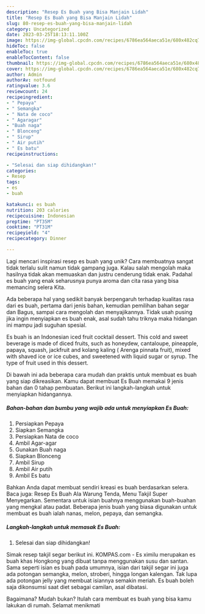 ```yaml
---
description: "Resep Es Buah yang Bisa Manjain Lidah"
title: "Resep Es Buah yang Bisa Manjain Lidah"
slug: 80-resep-es-buah-yang-bisa-manjain-lidah
category: Uncategorized
date: 2023-03-25T18:13:11.100Z
image: https://img-global.cpcdn.com/recipes/6786ea564aeca51e/680x482cq70/es-buah-foto-resep-utama.jpg
hideToc: false
enableToc: true
enableTocContent: false
thumbnail: https://img-global.cpcdn.com/recipes/6786ea564aeca51e/680x482cq70/es-buah-foto-resep-utama.jpg
cover: https://img-global.cpcdn.com/recipes/6786ea564aeca51e/680x482cq70/es-buah-foto-resep-utama.jpg
author: Admin
authorAv: notfound
ratingvalue: 3.6
reviewcount: 24
recipeingredient:
- " Pepaya"
- " Semangka"
- " Nata de coco"
- " Agaragar"
- "Buah naga"
- " Blonceng"
- " Sirup"
- " Air putih"
- " Es batu"
recipeinstructions:

- "Selesai dan siap dihidangkan!"
categories:
- Resep
tags:
- es
- buah

katakunci: es buah 
nutrition: 203 calories
recipecuisine: Indonesian
preptime: "PT35M"
cooktime: "PT31M"
recipeyield: "4"
recipecategory: Dinner

---
```





Lagi mencari inspirasi resep es buah yang unik? Cara membuatnya sangat tidak terlalu sulit namun tidak gampang juga. Kalau salah mengolah maka hasilnya tidak akan memuaskan dan justru cenderung tidak enak. Padahal es buah yang enak seharusnya punya aroma dan cita rasa yang bisa memancing selera Kita.





Ada beberapa hal yang sedikit banyak berpengaruh terhadap kualitas rasa dari es buah, pertama dari jenis bahan, kemudian pemilihan bahan segar dan Bagus, sampai cara mengolah dan menyajikannya. Tidak usah pusing jika ingin menyiapkan es buah enak,      asal sudah tahu triknya maka hidangan ini mampu jadi suguhan spesial.














Es buah is an Indonesian iced fruit cocktail dessert. This cold and sweet beverage is made of diced fruits, such as honeydew, cantaloupe, pineapple, papaya, squash, jackfruit and kolang kaling ( Arenga pinnata fruit), mixed with shaved ice or ice cubes, and sweetened with liquid sugar or syrup. The type of fruit used in this dessert.






Di bawah ini ada beberapa cara mudah dan praktis untuk membuat es buah yang siap dikreasikan. Kamu dapat membuat Es Buah memakai 9 jenis bahan dan 0 tahap pembuatan. Berikut ini langkah-langkah untuk menyiapkan hidangannya.

<!--inarticleads1-->

##### Bahan-bahan dan bumbu yang wajib ada untuk menyiapkan Es Buah:

1. Persiapkan  Pepaya
1. Siapkan  Semangka
1. Persiapkan  Nata de coco
1. Ambil  Agar-agar
1. Gunakan Buah naga
1. Siapkan  Blonceng
1. Ambil  Sirup
1. Ambil  Air putih
1. Ambil  Es batu


Bahkan Anda dapat membuat sendiri kreasi es buah berdasarkan selera. Baca juga: Resep Es Buah Ala Warung Tenda, Menu Takjil Super Menyegarkan. Sementara untuk isian buahnya menggunakan buah-buahan yang mengkal atau padat. Beberapa jenis buah yang biasa digunakan untuk membuat es buah ialah nanas, melon, pepaya, dan semangka. 

<!--inarticleads2-->

##### Langkah-langkah untuk memasak Es Buah:


1. Selesai dan siap dihidangkan!

Simak resep takjil segar berikut ini. KOMPAS.com - Es ximilu merupakan es buah khas Hongkong yang dibuat tanpa menggunakan susu dan santan. Sama seperti isian es buah pada umumnya, isian dari takjil segar ini juga ada potongan semangka, melon, stroberi, hingga longan kalengan. Tak lupa ada potongan jelly yang membuat isiannya semakin meriah. Es buah boleh saja dikonsumsi saat diet sebagai camilan, asal dibatasi. 

Bagaimana? Mudah bukan? Itulah cara membuat es buah yang bisa kamu lakukan di rumah. Selamat menikmati
